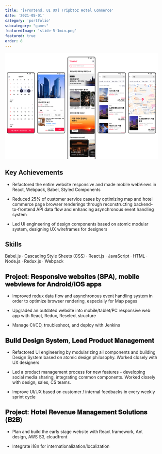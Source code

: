```yaml
---
title: '[Frontend, UI UX] Tripbtoz Hotel Commerce'
date: '2021-05-01'
category: 'portfolio'
subcategory: "games"
featuredImage: 'slide-5-1min.png'
featured: true
order: 8
---
```



<figure style="display: block; margin: 0 auto; text-align: center">
<img src="slide-5-1min.png">
<figcaption></figcaption>
</figure>

## Key Achievements
- Refactored the entire website responsive and made mobile webViews in React, Webpack, Babel, Styled Components

- Reduced 25% of customer service cases by optimizing map and hotel commerce page browser renderings through reconstructing backend-to-frontend API data flow and enhancing asynchronous event handling system

- Led UI engineering of design components based on atomic modular system, designing UX wireframes for designers

## Skills

Babel.js · Cascading Style Sheets (CSS) · React.js · JavaScript · HTML · Node.js · Redux.js · Webpack

## 𝐏𝐫𝐨𝐣𝐞𝐜𝐭: 𝐑𝐞𝐬𝐩𝐨𝐧𝐬𝐢𝐯𝐞 𝐰𝐞𝐛𝐬𝐢𝐭𝐞𝐬 (𝐒𝐏𝐀), 𝐦𝐨𝐛𝐢𝐥𝐞 𝐰𝐞𝐛𝐯𝐢𝐞𝐰𝐬 𝐟𝐨𝐫 𝐀𝐧𝐝𝐫𝐨𝐢𝐝/𝐢𝐎𝐒 𝐚𝐩𝐩𝐬
- Improved redux data flow and asynchronous event handling system in order to optimize browser rendering, especially for Map pages

- Upgraded an outdated website into mobile/tablet/PC responsive web app with React, Redux, Reselect structure

- Manage CI/CD, troubleshoot, and deploy with Jenkins 

## 𝐁𝐮𝐢𝐥𝐝 𝐃𝐞𝐬𝐢𝐠𝐧 𝐒𝐲𝐬𝐭𝐞𝐦, 𝐋𝐞𝐚𝐝 𝐏𝐫𝐨𝐝𝐮𝐜𝐭 𝐌𝐚𝐧𝐚𝐠𝐞𝐦𝐞𝐧𝐭
- Refactored UI engineering by modularizing all components and building Design System based on atomic design philosophy. Worked closely with UX designers

- Led a product management process for new features - developing social media sharing, integrating common components. Worked closely with design, sales, CS teams.

- Improve UI/UX based on customer / internal feedbacks in every weekly sprint cycle

## 𝐏𝐫𝐨𝐣𝐞𝐜𝐭: 𝐇𝐨𝐭𝐞𝐥 𝐑𝐞𝐯𝐞𝐧𝐮𝐞 𝐌𝐚𝐧𝐚𝐠𝐞𝐦𝐞𝐧𝐭 𝐒𝐨𝐥𝐮𝐭𝐢𝐨𝐧𝐬 (𝐁𝟐𝐁)
- Plan and build the early stage website with React framework, Ant design, AWS S3, cloudfront

- Integrate i18n for internationalization/localization
